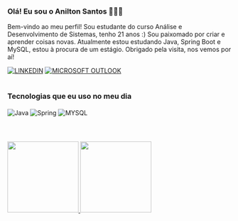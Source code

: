 ### Olá! Eu sou o Anilton Santos 🙋🏾‍♂️
Bem-vindo ao meu perfil! Sou estudante do curso Análise e Desenvolvimento de Sistemas, tenho 21 anos :) Sou paixomado por criar e aprender coisas novas. Atualmente estou estudando Java, Spring Boot e MySQL, estou à procura de um estágio. Obrigado pela visita, nos vemos por aí!

[![LINKEDIN](https://img.shields.io/badge/LinkedIn-0077B5?style=for-the-badge&logo=linkedin&logoColor=white)](https://www.linkedin.com/in/anilton-santos-ab5a77228/)
[![MICROSOFT OUTLOOK](https://img.shields.io/badge/Microsoft_Outlook-0078D4?style=for-the-badge&logo=microsoft-outlook&logoColor=white)](mailto:aniltonsantos21@outlook.com)

#

### Tecnologias que eu uso no meu dia

<div style="display:  inline_block">
<img align="center" alt="Java" src="https://img.shields.io/badge/Java-ED8B00?style=for-the-badge&logo=openjdk&logoColor=white"/>
<img align="center" alt="Spring" src="https://img.shields.io/badge/Spring-6DB33F?style=for-the-badge&logo=spring&logoColor=white"/>
<img align="center" alt="MYSQL" src="https://img.shields.io/badge/MySQL-005C84?style=for-the-badge&logo=mysql&logoColor=white"/>
</div><br/>

#

<div aling="center">
  <a href="https://github.com/AniltonSantos2304">
  <img height="160em" src="https://github-readme-stats.vercel.app/api?username=AniltonSantos2304&show_icons=true&theme=dark"/>
  <img height="160em" src="https://github-readme-stats.vercel.app/api/top-langs/?username=AniltonSantos2304&layout=compact&langs_count=16&theme=dark"/>

</div>


